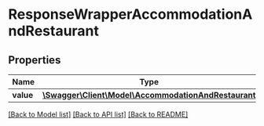 # ResponseWrapperAccommodationAndRestaurant

## Properties
Name | Type | Description | Notes
------------ | ------------- | ------------- | -------------
**value** | [**\Swagger\Client\Model\AccommodationAndRestaurant**](AccommodationAndRestaurant.md) |  | [optional] 

[[Back to Model list]](../README.md#documentation-for-models) [[Back to API list]](../README.md#documentation-for-api-endpoints) [[Back to README]](../README.md)


